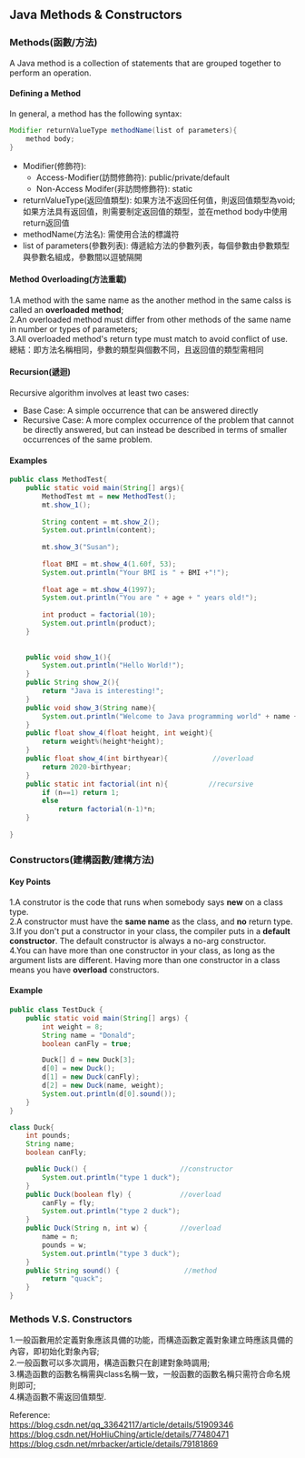 ## Java Methods & Constructors
### Methods(函數/方法)
A Java method is a collection of statements that are grouped together to perform an operation.

#### Defining a Method
In general, a method has the following syntax:
```java
Modifier returnValueType methodName(list of parameters){
    method body;
}
```
- Modifier(修飾符): 
  - Access-Modifier(訪問修飾符): public/private/default
  - Non-Access Modifer(非訪問修飾符): static
- returnValueType(返回值類型): 如果方法不返回任何值，則返回值類型為void; 如果方法具有返回值，則需要制定返回值的類型，並在method body中使用return返回值
- methodName(方法名): 需使用合法的標識符
- list of parameters(參數列表): 傳遞給方法的參數列表，每個參數由參數類型與參數名組成，參數間以逗號隔開

#### Method Overloading(方法重載)
1.A method with the same name as the another method in the same calss is called an **overloaded method**;<br>
2.An overloaded method must differ from other methods of the same name in number or types of parameters;<br>
3.All overloaded method's return type must match to avoid conflict of use.<br>
總結：即方法名稱相同，參數的類型與個數不同，且返回值的類型需相同

#### Recursion(遞迴)
Recursive algorithm involves at least two cases:
- Base Case: A simple occurrence that can be answered directly
- Recursive Case: A more complex occurrence of the problem that cannot be directly answered, but can instead be described in terms of smaller occurrences of the same problem.

#### Examples
```java
public class MethodTest{
    public static void main(String[] args){
        MethodTest mt = new MethodTest();
        mt.show_1();
        
        String content = mt.show_2();
        System.out.println(content);
        
        mt.show_3("Susan");
        
        float BMI = mt.show_4(1.60f, 53);
        System.out.println("Your BMI is " + BMI +"!");
        
        float age = mt.show_4(1997);
        System.out.println("You are " + age + " years old!");
        
        int product = factorial(10);
        System.out.println(product);
    }
    
    
    public void show_1(){                   
        System.out.println("Hello World!");
    }
    public String show_2(){
        return "Java is interesting!";
    }
    public void show_3(String name){
        System.out.println("Welcome to Java programming world" + name + "!");
    }
    public float show_4(float height, int weight){
        return weight%(height*height);
    }
    public float show_4(int birthyear){           //overload
        return 2020-birthyear;
    }
    public static int factorial(int n){          //recursive
        if (n==1) return 1;
        else
            return factorial(n-1)*n;
    }
   
}
```

### Constructors(建構函數/建構方法)
#### Key Points
1.A construtor is the code that runs when somebody says **new** on a class type.<br>
2.A constructor must have the **same name** as the class, and **no** return type.<br>
3.If you don't put a constructor in your class, the compiler puts in a **default constructor**. The default constructor is always a no-arg constructor.<br>
4.You can have more than one constructor in your class, as long as the argument lists are different. Having more than one constructor in a class means you have **overload** constructors.<br>

#### Example

```java
public class TestDuck {
	public static void main(String[] args) {
		int weight = 8;
		String name = "Donald";
		boolean canFly = true;

		Duck[] d = new Duck[3];
		d[0] = new Duck();
		d[1] = new Duck(canFly);
		d[2] = new Duck(name, weight);
		System.out.println(d[0].sound());
	}
}

class Duck{
	int pounds;
	String name;
	boolean canFly;

	public Duck() {                       //constructor
		System.out.println("type 1 duck");
	}
	public Duck(boolean fly) {            //overload
		canFly = fly;
		System.out.println("type 2 duck");
	}
	public Duck(String n, int w) {        //overload
		name = n;
		pounds = w;
		System.out.println("type 3 duck");
	}
	public String sound() {                //method
		return "quack";		
	}
}
```
### Methods  V.S. Constructors
1.一般函數用於定義對象應該具備的功能，而構造函數定義對象建立時應該具備的內容，即初始化對象內容;<br>
2.一般函數可以多次調用，構造函數只在創建對象時調用;<br>
3.構造函數的函數名稱需與class名稱一致，一般函數的函數名稱只需符合命名規則即可;<br>
4.構造函數不需返回值類型.<br>

Reference:<br>
https://blog.csdn.net/qq_33642117/article/details/51909346<br>
https://blog.csdn.net/HoHiuChing/article/details/77480471<br>
https://blog.csdn.net/mrbacker/article/details/79181869
